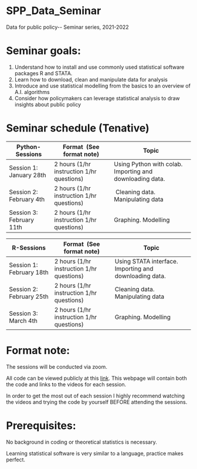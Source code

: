 # SPP_Data_Seminar
Data for public policy-- Seminar series, 2021-2022


# Seminar goals:
1.	Understand how to install and use commonly used statistical software packages R and STATA.
2.	Learn how to download, clean and manipulate data for analysis
3.	Introduce and use statistical modelling from the basics to an overview of A.I. algorithms
4.	Consider how policymakers can leverage statistical analysis to draw insights about public policy


# Seminar schedule (Tenative)
|Python-Sessions               |Format  (See format note)                |Topic                                                  |
|-------------------------|-----------------------------------------|-------------------------------------------------------|
|Session 1: January 28th|2 hours (1/hr instruction 1/hr questions)|Using Python with colab.  Importing and downloading data.|
|Session 2: February 4th|2 hours (1/hr instruction 1/hr questions)| Cleaning data. Manipulating data                      |
|Session 3: February 11th|2 hours (1/hr instruction 1/hr questions)|Graphing. Modelling                                    |      



|R-Sessions         |Format  (See format note)                |Topic                                                  |
|-----------------------|-----------------------------------------|-------------------------------------------------------|
|Session 1: February 18th |2 hours (1/hr instruction 1/hr questions)|Using STATA interface.  Importing and downloading data.|
|Session 2: February 25th|2 hours (1/hr instruction 1/hr questions)|Cleaning data. Manipulating data                       |
|Session 3: March 4th|2 hours (1/hr instruction 1/hr questions)|Graphing. Modelling                                    |


# Format note:
The sessions will be conducted via zoom.


All code can be viewed publicly at this [link](https://github.com/corybaird/SPP_Data_Seminar). This webpage will contain both the code and links to the videos for each session.

In order to get the most out of each session I highly recommend watching the videos and trying the code by yourself BEFORE attending the sessions. 

# Prerequisites:
No background in coding or theoretical statistics is necessary. 

Learning statistical software is very similar to a language, practice makes perfect. 

